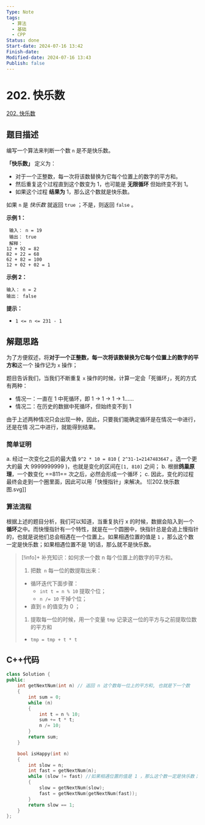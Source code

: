 ```yaml
---
Type: Note
tags:
  - 算法
  - 基础
  - CPP
Status: done
Start-date: 2024-07-16 13:42
Finish-date: 
Modified-date: 2024-07-16 13:43
Publish: false
---
```


# 202. 快乐数
[202. 快乐数](https://leetcode.cn/problems/happy-number/)

## 题目描述
编写一个算法来判断一个数 `n` 是不是快乐数。

**「快乐数」** 定义为：

- 对于一个正整数，每一次将该数替换为它每个位置上的数字的平方和。
- 然后重复这个过程直到这个数变为 1，也可能是 **无限循环** 但始终变不到 1。
- 如果这个过程 **结果为** 1，那么这个数就是快乐数。

如果 `n` 是 _快乐数_ 就返回 `true` ；不是，则返回 `false` 。

**示例 1：**
```
 输入： n = 19
 输出： true
 解释：
12 + 92 = 82
82 + 22 = 68
62 + 82 = 100
12 + 02 + 02 = 1
```

**示例 2：**
```
输入： n = 2
输出： false
```

**提示：**

- `1 <= n <= 231 - 1`

## 解题思路
为了方便叙述，将**对于一个正整数，每一次将该数替换为它每个位置上的数字的平方和**这一个
操作记为 `x` 操作；

题目告诉我们，当我们不断重复 `x` 操作的时候，计算一定会「死循环」，死的方式有两种：
- 情况一：一直在 1 中死循环，即 1 -> 1 -> 1 -> 1......
- 情况二：在历史的数据中死循环，但始终变不到 1

由于上述两种情况只会出现一种，因此，只要我们能确定循环是在情况一中进行，还是在情
况二中进行，就能得到结果。


### 简单证明
a. 经过一次变化之后的最大值 `9^2 * 10 = 810` (` 2^31-1=2147483647` 。选一个更大的最
大 9999999999 )，也就是变化的区间在`[1, 810]` 之间；
b. 根据**鸽巢原理**，一个数变化 ==811== 次之后，必然会形成一个循环；
c. 因此，变化的过程最终会走到一个圈里面，因此可以用「快慢指针」来解决。
![[202.快乐数图.svg]]

### 算法流程
根据上述的题目分析，我们可以知道，当重复执行 x 的时候，数据会陷入到一个**循环**之中。而快慢指针有一个特性，就是在一个圆圈中，快指针总是会追上慢指针的，也就是说他们总会相遇在一个位置上。如果相遇位置的值是 `1` ，那么这个数一定是快乐数；如果相遇位置不是 1的话，那么就不是快乐数。

> [!info]+ 补充知识：如何求一个数 n 每个位置上的数字的平方和。
> 1. 把数` n` 每一位的数提取出来：
> 	- 循环迭代下面步骤：
> 		- `int t = n % 10` 提取个位；
> 		- `n /= 10` 干掉个位；
> 	- 直到 `n` 的值变为 0 ；
> 1. 提取每一位的时候，用一个变量 `tmp` 记录这一位的平方与之前提取位数的平方和
> 	- `tmp = tmp + t * t`


## C++代码
```cpp
class Solution {
public:
    int getNextNum(int n) // 返回 n 这个数每一位上的平方和, 也就是下一个数
    {
        int sum = 0;
        while (n) 
        {
            int t = n % 10;
            sum += t * t;
            n /= 10;
        }
        return sum;
    }

    bool isHappy(int n) 
    {
        int slow = n;
        int fast = getNextNum(n);
        while (slow != fast) //如果相遇位置的值是 1 ，那么这个数一定是快乐数；如果相遇位置不是 1的话，那么就不是快乐数。
        {
            slow = getNextNum(slow);
            fast = getNextNum(getNextNum(fast));
        }
        return slow == 1;
    }
};
```


